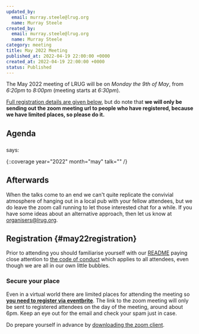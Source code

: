 ```yaml
---
updated_by:
  email: murray.steele@lrug.org
  name: Murray Steele
created_by:
  email: murray.steele@lrug.org
  name: Murray Steele
category: meeting
title: May 2022 Meeting
published_at: 2022-04-19 22:00:00 +0000
created_at: 2022-04-19 22:00:00 +0000
status: Published
---
```


The May 2022 meeting of LRUG will be on *Monday the 9th of May*,
from _6:20pm_ to _8:00pm_ (meeting starts at _6:30pm_).

[Full registration details are given below](#may22registration), but do
note that **we will only be sending out the zoom meeting url to people who
have registered, because we have limited places, so please do it.**

## Agenda

###

[]() says:

>

{::coverage year="2022" month="may" talk="" /}

## Afterwards

When the talks come to an end we can't quite replicate the convivial atmosphere of hanging out in a local pub with your fellow attendees, but we do leave the zoom call running to let those interested chat for a while.  If you have some ideas about an alternative approach, then let us know at [organisers@lrug.org](mailto:organisers@lrug.org).

## Registration {#may22registration}

Prior to attending you should familiarise yourself with our
[README](http://readme.lrug.org/) paying close attention to [the code of
conduct](http://readme.lrug.org/#code-of-conduct) which applies to all
attendees, even though we are all in our own little bubbles.

### Secure your place

Even in a virtual world there are limited places for attending the
meeting so **[you need to register via eventbrite][may2022-eventbrite]**.
The link to the zoom meeting will only be sent to registered attendees on
the day of the meeting, around about 6pm. Keep an eye out for the email
and check your spam just in case.

Do prepare yourself in advance by [downloading the zoom
client](https://zoom.us/support/download).

[may2022-eventbrite]: https://www.eventbrite.com/e/lrug-may-2022-tickets-323441150187
